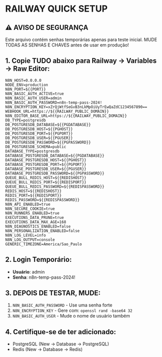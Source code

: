 # RAILWAY QUICK SETUP

## ⚠️ AVISO DE SEGURANÇA
Este arquivo contém senhas temporárias apenas para teste inicial.
MUDE TODAS AS SENHAS E CHAVES antes de usar em produção!

## 1. Copie TUDO abaixo para Railway → Variables → Raw Editor:

```
N8N_HOST=0.0.0.0
NODE_ENV=production
N8N_PORT=${{PORT}}
N8N_BASIC_AUTH_ACTIVE=true
N8N_BASIC_AUTH_USER=admin
N8N_BASIC_AUTH_PASSWORD=n8n-temp-pass-2024!
N8N_ENCRYPTION_KEY=xZrQjWtfSeGvB3nLkMpOiUyTrEwQaZdC1234567890==
WEBHOOK_URL=https://${{RAILWAY_PUBLIC_DOMAIN}}
N8N_EDITOR_BASE_URL=https://${{RAILWAY_PUBLIC_DOMAIN}}
DB_TYPE=postgresdb
DB_POSTGRESDB_DATABASE=${{PGDATABASE}}
DB_POSTGRESDB_HOST=${{PGHOST}}
DB_POSTGRESDB_PORT=${{PGPORT}}
DB_POSTGRESDB_USER=${{PGUSER}}
DB_POSTGRESDB_PASSWORD=${{PGPASSWORD}}
DB_POSTGRESDB_SCHEMA=public
DATABASE_TYPE=postgresdb
DATABASE_POSTGRESDB_DATABASE=${{PGDATABASE}}
DATABASE_POSTGRESDB_HOST=${{PGHOST}}
DATABASE_POSTGRESDB_PORT=${{PGPORT}}
DATABASE_POSTGRESDB_USER=${{PGUSER}}
DATABASE_POSTGRESDB_PASSWORD=${{PGPASSWORD}}
QUEUE_BULL_REDIS_HOST=${{REDISHOST}}
QUEUE_BULL_REDIS_PORT=${{REDISPORT}}
QUEUE_BULL_REDIS_PASSWORD=${{REDISPASSWORD}}
REDIS_HOST=${{REDISHOST}}
REDIS_PORT=${{REDISPORT}}
REDIS_PASSWORD=${{REDISPASSWORD}}
N8N_API_ENABLED=true
N8N_SECURE_COOKIE=true
N8N_RUNNERS_ENABLED=true
EXECUTIONS_DATA_PRUNE=true
EXECUTIONS_DATA_MAX_AGE=168
N8N_DIAGNOSTICS_ENABLED=false
N8N_PERSONALIZATION_ENABLED=false
N8N_LOG_LEVEL=info
N8N_LOG_OUTPUT=console
GENERIC_TIMEZONE=America/Sao_Paulo
```

## 2. Login Temporário:
- **Usuário**: admin
- **Senha**: n8n-temp-pass-2024!

## 3. DEPOIS DE TESTAR, MUDE:
1. `N8N_BASIC_AUTH_PASSWORD` - Use uma senha forte
2. `N8N_ENCRYPTION_KEY` - Gere com: `openssl rand -base64 32`
3. `N8N_BASIC_AUTH_USER` - Mude o nome de usuário também

## 4. Certifique-se de ter adicionado:
- PostgreSQL (New → Database → PostgreSQL)
- Redis (New → Database → Redis)
